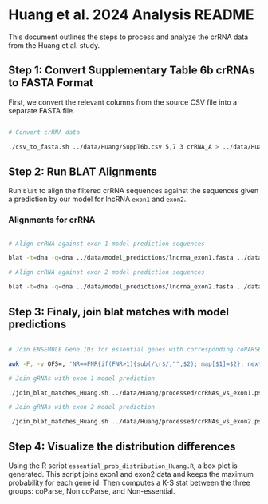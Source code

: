# Huang et al. 2024 Analysis README

This document outlines the steps to process and analyze the crRNA data from the Huang et al. study.

## Step 1: Convert Supplementary Table 6b crRNAs to FASTA Format

First, we convert the relevant columns from the source CSV file into a separate FASTA file.

```bash

# Convert crRNA data

./csv_to_fasta.sh ../data/Huang/SuppT6b.csv 5,7 3 crRNA_A > ../data/Huang/processed/crRNA_A_seq.fasta


```


## Step 2: Run BLAT Alignments

Run `blat` to align the filtered crRNA sequences against the sequences given a prediction by our model for lncRNA `exon1` and `exon2`.

### Alignments for crRNA

```bash

# Align crRNA against exon 1 model prediction sequences

blat -t=dna -q=dna ../data/model_predictions/lncrna_exon1.fasta ../data/Huang/processed/crRNA_A_seq.fasta -minScore=15 -minIdentity=100 ../data/Huang/processed/crRNAs_vs_exon1.psl

# Align crRNA against exon 2 model prediction sequences

blat -t=dna -q=dna ../data/model_predictions/lncrna_exon2.fasta ../data/Huang/processed/crRNA_A_seq.fasta -minScore=15 -minIdentity=100 ../data/Huang/processed/crRNAs_vs_exon2.psl

```


## Step 3: Finaly, join blat matches with model predictions

```bash

# Join ENSEMBLE Gene IDs for essential genes with corresponding coPARSE data

awk -F, -v OFS=, 'NR==FNR{if(FNR>1){sub(/\r$/,"",$2); map[$1]=$2}; next} {sub(/\r$/,"",$0); if(FNR==1){print $0,"coPARSE-lncRNA"; next} val="NA"; for(i=1;i<=4;i++) if($i in map){val=map[$i]; break}; print $0, val}' ../data/Huang/essential_genes_coparse.csv ../data/Huang/column_matches_ensgids.csv > ../data/Huang/processed/essential_genes_ensgids.csv

# Join gRNAs with exon 1 model prediction

./join_blat_matches_Huang.sh ../data/Huang/processed/crRNAs_vs_exon1.psl ../data/model_predictions/gencode-lncrna-ranking.csv ../data/Huang/processed/essential_genes_ensgids.csv > ../data/Huang/processed/annotated_crRNAs_vs_exon1_prob.csv

# Join gRNAs with exon 2 model prediction

./join_blat_matches_Huang.sh ../data/Huang/processed/crRNAs_vs_exon2.psl ../data/model_predictions/gencode-lncrna-ranking.csv ../data/Huang/processed/essential_genes_ensgids.csv > ../data/Huang/processed/annotated_crRNAs_vs_exon2_prob.csv

```

## Step 4: Visualize the distribution differences

Using the R script `essential_prob_distribution_Huang.R`, a box plot is generated. This script joins exon1 and exon2 data and keeps 
the maximum probability for each gene id. Then computes a K-S stat between the three groups: coParse, Non coParse, and Non-essential.

